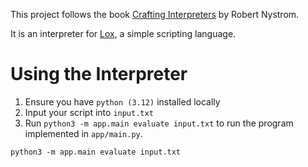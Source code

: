 This project follows the book [Crafting Interpreters](https://craftinginterpreters.com/) by Robert Nystrom.

It is an interpreter for [Lox](https://craftinginterpreters.com/the-lox-language.html), a simple
scripting language.

# Using the Interpreter

1. Ensure you have `python (3.12)` installed locally
2. Input your script into `input.txt`
3. Run `python3 -m app.main evaluate input.txt` to run the program implemented in `app/main.py`.

```
python3 -m app.main evaluate input.txt
```